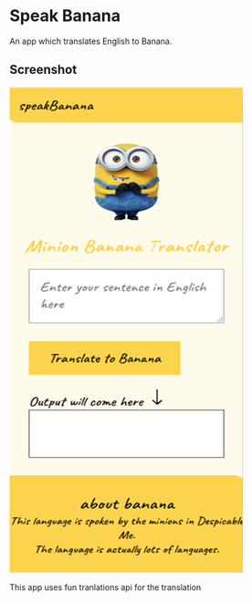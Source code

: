 # Speak Banana

An app which translates English to Banana.


## Screenshot

![app screenshot](screenshot.png)

This app uses fun tranlations api for the translation
